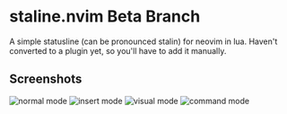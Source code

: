 # staline.nvim Beta Branch
A simple statusline (can be pronounced stalin) for neovim in lua.
Haven't converted to a plugin yet, so you'll have to add it manually.

## Screenshots
![normal mode](https://i.imgur.com/5RZFhWC.png)
![insert mode](https://i.imgur.com/V0FolHn.png)
![visual mode](https://i.imgur.com/3lbiz36.png)
![command mode](https://i.imgur.com/f4lsWRD.png)

